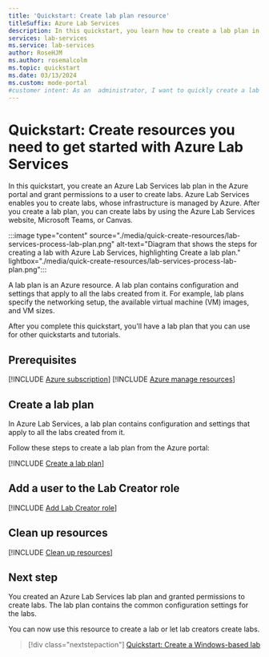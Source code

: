 ```yaml
---
title: 'Quickstart: Create lab plan resource'
titleSuffix: Azure Lab Services
description: In this quickstart, you learn how to create a lab plan in the Azure portal to get started with Azure Lab Services and grant permission to create labs for users.
services: lab-services
ms.service: lab-services
author: RoseHJM
ms.author: rosemalcolm
ms.topic: quickstart
ms.date: 03/13/2024
ms.custom: mode-portal
#customer intent: As an  administrator, I want to quickly create a lab plan in Azure Lab Services and assign permissions to create labs to educators so they can create and run classes.
---
```


# Quickstart: Create resources you need to get started with Azure Lab Services

In this quickstart, you create an Azure Lab Services lab plan in the Azure portal and grant permissions to a user to create labs. Azure Lab Services enables you to create labs, whose infrastructure is managed by Azure. After you create a lab plan, you can create labs by using the Azure Lab Services website, Microsoft Teams, or Canvas.

:::image type="content" source="./media/quick-create-resources/lab-services-process-lab-plan.png" alt-text="Diagram that shows the steps for creating a lab with Azure Lab Services, highlighting Create a lab plan." lightbox="./media/quick-create-resources/lab-services-process-lab-plan.png":::

A lab plan is an Azure resource. A lab plan contains configuration and settings that apply to all the labs created from it. For example, lab plans specify the networking setup, the available virtual machine (VM) images, and VM sizes.

After you complete this quickstart, you'll have a lab plan that you can use for other quickstarts and tutorials.

## Prerequisites

[!INCLUDE [Azure subscription](./includes/lab-services-prerequisite-subscription.md)]
[!INCLUDE [Azure manage resources](./includes/lab-services-prerequisite-manage-resources.md)]

## Create a lab plan

In Azure Lab Services, a lab plan contains configuration and settings that apply to all the labs created from it.

Follow these steps to create a lab plan from the Azure portal:

[!INCLUDE [Create a lab plan](./includes/lab-services-tutorial-create-lab-plan.md)]

## Add a user to the Lab Creator role

[!INCLUDE [Add Lab Creator role](./includes/lab-services-add-lab-creator.md)]

## Clean up resources

[!INCLUDE [Clean up resources](./includes/lab-services-cleanup-resources.md)]

## Next step

You created an Azure Lab Services lab plan and granted permissions to create labs. The lab plan contains the common configuration settings for the labs.

You can now use this resource to create a lab or let lab creators create labs.

> [!div class="nextstepaction"]
> [Quickstart: Create a Windows-based lab](./quick-create-connect-lab.md)
